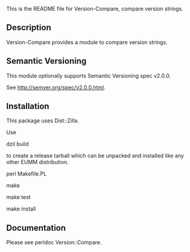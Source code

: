 This is the README file for Version-Compare, compare version strings.

## Description

Version-Compare provides a module to
compare version strings.

## Semantic Versioning

This module optionally supports Semantic Versioning spec v2.0.0.

See http://semver.org/spec/v2.0.0.html.

## Installation

This package uses Dist::Zilla.

Use

dzil build

to create a release tarball which can be
unpacked and installed like any other EUMM
distribution.

perl Makefile.PL

make

make test

make install

## Documentation

Please see perldoc Version::Compare.
